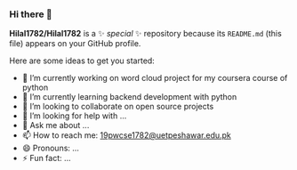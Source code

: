 ### Hi there 👋

**Hilal1782/Hilal1782** is a ✨ _special_ ✨ repository because its `README.md` (this file) appears on your GitHub profile.

Here are some ideas to get you started:

- 🔭 I’m currently working on word cloud project for my coursera course of python
- 🌱 I’m currently learning backend development with python
- 👯 I’m looking to collaborate on open source projects
- 🤔 I’m looking for help with ...
- 💬 Ask me about ...
- 📫 How to reach me: 19pwcse1782@uetpeshawar.edu.pk
- 😄 Pronouns: ...
- ⚡ Fun fact: ...
